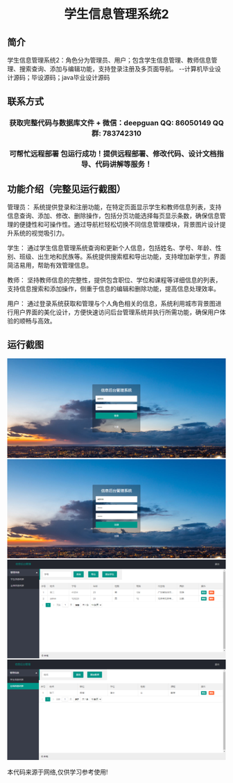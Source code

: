 <p><h1 align="center">学生信息管理系统2</h1></p>

## 简介
学生信息管理系统2：角色分为管理员、用户；包含学生信息管理、教师信息管理、搜索查询、添加与编辑功能，支持登录注册及多页面导航。    --计算机毕业设计源码；毕设源码；java毕业设计源码


## 联系方式
<p><h3 align="center">获取完整代码与数据库文件 + 微信：deepguan QQ: 86050149 QQ群: 783742310</h3></p>
<p><h3 align="center">可帮忙远程部署 包运行成功！提供远程部署、修改代码、设计文档指导、代码讲解等服务！</h3></p>

## 功能介绍（完整见运行截图）
管理员： 系统提供登录和注册功能，在特定页面显示学生和教师信息列表，支持信息查询、添加、修改、删除操作，包括分页功能选择每页显示条数，确保信息管理的便捷性和可操作性。通过导航栏轻松切换不同信息管理模块，背景图片设计提升系统的视觉吸引力。

学生： 通过学生信息管理系统查询和更新个人信息，包括姓名、学号、年龄、性别、班级、出生地和民族等。系统提供搜索框和导出功能，支持增加新学生，界面简洁易用，帮助有效管理信息。

教师： 坚持教师信息的完整性，提供包含职位、学位和课程等详细信息的列表，支持信息搜索和添加操作，侧重于信息的编辑和删除功能，提高信息处理效率。

用户： 通过登录系统获取和管理与个人角色相关的信息，系统利用城市背景图进行用户界面的美化设计，方便快速访问后台管理系统并执行所需功能，确保用户体验的顺畅与高效。


## 运行截图
![](imgs/588112-20201130223133424-1082367690.png)
![](imgs/588112-20201130223141885-1975447651.png)
![](imgs/588112-20201130223154323-1588518958.png)
![](imgs/588112-20201130223202585-1735636218.png)

<p>本代码来源于网络,仅供学习参考使用!</p>

